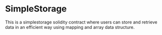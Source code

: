 # SimpleStorage
This is a simplestorage solidity contract where users can store and retrieve data in an efficient way using mapping and array data structure.
